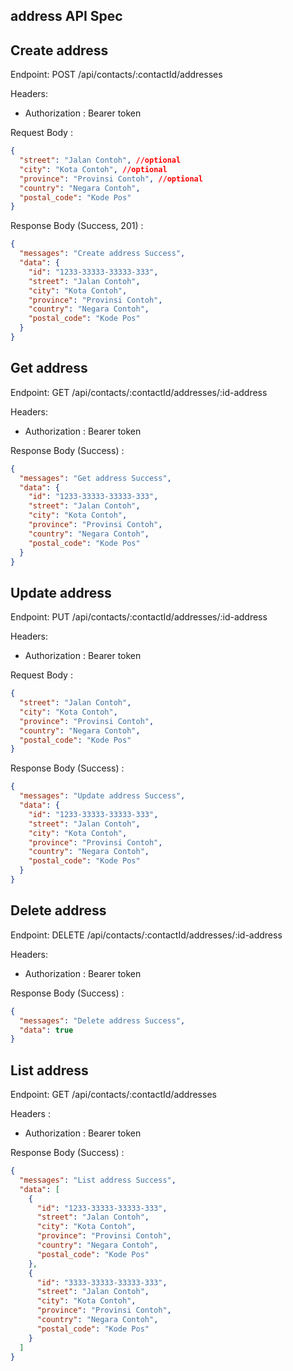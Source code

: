 ## address API Spec

## Create address

Endpoint: POST /api/contacts/:contactId/addresses

Headers:

- Authorization : Bearer token

Request Body :

```json
{
  "street": "Jalan Contoh", //optional
  "city": "Kota Contoh", //optional
  "province": "Provinsi Contoh", //optional
  "country": "Negara Contoh",
  "postal_code": "Kode Pos"
}
```

Response Body (Success, 201) :

```json
{
  "messages": "Create address Success",
  "data": {
    "id": "1233-33333-33333-333",
    "street": "Jalan Contoh",
    "city": "Kota Contoh",
    "province": "Provinsi Contoh",
    "country": "Negara Contoh",
    "postal_code": "Kode Pos"
  }
}
```

## Get address

Endpoint: GET /api/contacts/:contactId/addresses/:id-address

Headers:

- Authorization : Bearer token

Response Body (Success) :

```json
{
  "messages": "Get address Success",
  "data": {
    "id": "1233-33333-33333-333",
    "street": "Jalan Contoh",
    "city": "Kota Contoh",
    "province": "Provinsi Contoh",
    "country": "Negara Contoh",
    "postal_code": "Kode Pos"
  }
}
```

## Update address

Endpoint: PUT /api/contacts/:contactId/addresses/:id-address

Headers:

- Authorization : Bearer token

Request Body :

```json
{
  "street": "Jalan Contoh",
  "city": "Kota Contoh",
  "province": "Provinsi Contoh",
  "country": "Negara Contoh",
  "postal_code": "Kode Pos"
}
```

Response Body (Success) :

```json
{
  "messages": "Update address Success",
  "data": {
    "id": "1233-33333-33333-333",
    "street": "Jalan Contoh",
    "city": "Kota Contoh",
    "province": "Provinsi Contoh",
    "country": "Negara Contoh",
    "postal_code": "Kode Pos"
  }
}
```

## Delete address

Endpoint: DELETE /api/contacts/:contactId/addresses/:id-address

Headers:

- Authorization : Bearer token

Response Body (Success) :

```json
{
  "messages": "Delete address Success",
  "data": true
}
```

## List address

Endpoint: GET /api/contacts/:contactId/addresses

Headers :

- Authorization : Bearer token

Response Body (Success) :

```json
{
  "messages": "List address Success",
  "data": [
    {
      "id": "1233-33333-33333-333",
      "street": "Jalan Contoh",
      "city": "Kota Contoh",
      "province": "Provinsi Contoh",
      "country": "Negara Contoh",
      "postal_code": "Kode Pos"
    },
    {
      "id": "3333-33333-33333-333",
      "street": "Jalan Contoh",
      "city": "Kota Contoh",
      "province": "Provinsi Contoh",
      "country": "Negara Contoh",
      "postal_code": "Kode Pos"
    }
  ]
}
```
